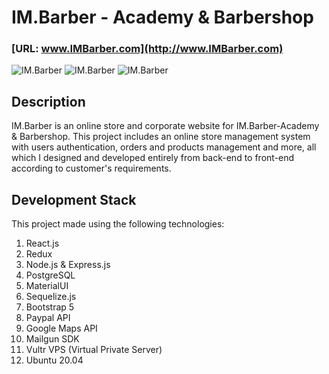 # IM.Barber - Academy & Barbershop

                                    
                                    
### [URL: www.IMBarber.com](http://www.IMBarber.com)



![IM.Barber](https://alonilk2.github.io/map1/barber2.png)
![IM.Barber](https://alonilk2.github.io/map1/barber1.png)
![IM.Barber](https://alonilk2.github.io/map1/barber3.png)




## Description
IM.Barber is an online store and corporate website for IM.Barber-Academy & Barbershop.
This project includes an online store management system with users authentication, orders and products management and more,
all which I designed and developed entirely from back-end to front-end according to customer's requirements.
## Development Stack

This project made using the following technologies:

1) React.js
2) Redux
3) Node.js & Express.js
4) PostgreSQL
5) MaterialUI
6) Sequelize.js
7) Bootstrap 5
8) Paypal API
9) Google Maps API
10) Mailgun SDK
11) Vultr VPS (Virtual Private Server)
12) Ubuntu 20.04


